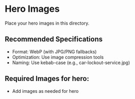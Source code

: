 # Hero Images

Place your hero images in this directory.

## Recommended Specifications

- Format: WebP (with JPG/PNG fallbacks)
- Optimization: Use image compression tools
- Naming: Use kebab-case (e.g., car-lockout-service.jpg)

## Required Images for hero:


- Add images as needed for hero

